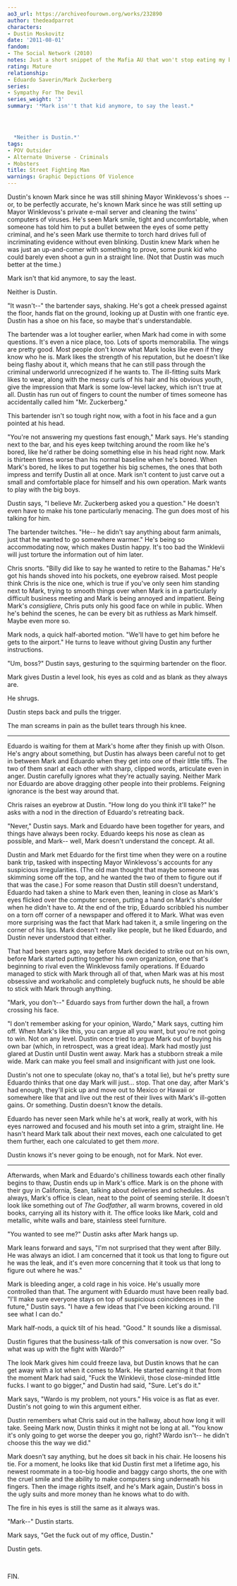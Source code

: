 ```yaml
---
ao3_url: https://archiveofourown.org/works/232890
author: thedeadparrot
characters:
- Dustin Moskovitz
date: '2011-08-01'
fandom:
- The Social Network (2010)
notes: Just a short snippet of the Mafia AU that won't stop eating my brain.
rating: Mature
relationship:
- Eduardo Saverin/Mark Zuckerberg
series:
- Sympathy For The Devil
series_weight: '3'
summary: '*Mark isn''t that kid anymore, to say the least.*




  *Neither is Dustin.*'
tags:
- POV Outsider
- Alternate Universe - Criminals
- Mobsters
title: Street Fighting Man
warnings: Graphic Depictions Of Violence
---
```


Dustin's known Mark since he was still shining Mayor Winklevoss's shoes -- or, to be perfectly accurate, he's known Mark since he was still setting up Mayor Winklevoss's private e-mail server and cleaning the twins' computers of viruses. He's seen Mark smile, tight and uncomfortable, when someone has told him to put a bullet between the eyes of some petty criminal, and he's seen Mark use thermite to torch hard drives full of incriminating evidence without even blinking. Dustin knew Mark when he was just an up-and-comer with something to prove, some punk kid who could barely even shoot a gun in a straight line. (Not that Dustin was much better at the time.)

Mark isn't that kid anymore, to say the least.

Neither is Dustin.

"It wasn't--" the bartender says, shaking. He's got a cheek pressed against the floor, hands flat on the ground, looking up at Dustin with one frantic eye. Dustin has a shoe on his face, so maybe that's understandable.

The bartender was a lot tougher earlier, when Mark had come in with some questions. It's even a nice place, too. Lots of sports memorabilia. The wings are pretty good. Most people don't know what Mark looks like even if they know who he is. Mark likes the strength of his reputation, but he doesn't like being flashy about it, which means that he can still pass through the criminal underworld unrecognized if he wants to. The ill-fitting suits Mark likes to wear, along with the messy curls of his hair and his obvious youth, give the impression that Mark is some low-level lackey, which isn't true at all. Dustin has run out of fingers to count the number of times someone has accidentally called him "Mr. Zuckerberg."

This bartender isn't so tough right now, with a foot in his face and a gun pointed at his head.

"You're not answering my questions fast enough," Mark says. He's standing next to the bar, and his eyes keep twitching around the room like he's bored, like he'd rather be doing something else in his head right now. Mark is thirteen times worse than his normal baseline when he's bored. When Mark's bored, he likes to put together his big schemes, the ones that both impress and terrify Dustin all at once. Mark isn't content to just carve out a small and comfortable place for himself and his own operation. Mark wants to play with the big boys.

Dustin says, "I believe Mr. Zuckerberg asked you a question." He doesn't even have to make his tone particularly menacing. The gun does most of his talking for him.

The bartender twitches. "He-- he didn't say anything about farm animals, just that he wanted to go somewhere warmer." He's being so accommodating now, which makes Dustin happy. It's too bad the Winklevii will just torture the information out of him later.

Chris snorts. "Billy did like to say he wanted to retire to the Bahamas." He's got his hands shoved into his pockets, one eyebrow raised. Most people think Chris is the nice one, which is true if you've only seen him standing next to Mark, trying to smooth things over when Mark is in a particularly difficult business meeting and Mark is being annoyed and impatient. Being Mark's *consigliere*, Chris puts only his good face on while in public. When he's behind the scenes, he can be every bit as ruthless as Mark himself. Maybe even more so.

Mark nods, a quick half-aborted motion. "We'll have to get him before he gets to the airport." He turns to leave without giving Dustin any further instructions.

"Um, boss?" Dustin says, gesturing to the squirming bartender on the floor.

Mark gives Dustin a level look, his eyes as cold and as blank as they always are.

He shrugs.

Dustin steps back and pulls the trigger.

The man screams in pain as the bullet tears through his knee.

---

Eduardo is waiting for them at Mark's home after they finish up with Olson. He's angry about something, but Dustin has always been careful not to get in between Mark and Eduardo when they get into one of their little tiffs. The two of them snarl at each other with sharp, clipped words, articulate even in anger. Dustin carefully ignores what they're actually saying. Neither Mark nor Eduardo are above dragging other people into their problems. Feigning ignorance is the best way around that.

Chris raises an eyebrow at Dustin. "How long do you think it'll take?" he asks with a nod in the direction of Eduardo's retreating back.

"Never," Dustin says. Mark and Eduardo have been together for years, and things have always been rocky. Eduardo keeps his nose as clean as possible, and Mark-- well, Mark doesn't understand the concept. At all.

Dustin and Mark met Eduardo for the first time when they were on a routine bank trip, tasked with inspecting Mayor Winklevoss's accounts for any suspicious irregularities. (The old man thought that maybe someone was skimming some off the top, and he wanted the two of them to figure out if that was the case.) For some reason that Dustin still doesn't understand, Eduardo had taken a shine to Mark even then, leaning in close as Mark's eyes flicked over the computer screen, putting a hand on Mark's shoulder when he didn't have to. At the end of the trip, Eduardo scribbled his number on a torn off corner of a newspaper and offered it to Mark. What was even more surprising was the fact that Mark had taken it, a smile lingering on the corner of his lips. Mark doesn't really like people, but he liked Eduardo, and Dustin never understood that either.

That had been years ago, way before Mark decided to strike out on his own, before Mark started putting together his own organization, one that's beginning to rival even the Winklevoss family operations. If Eduardo managed to stick with Mark through all of that, when Mark was at his most obsessive and workaholic and completely bugfuck nuts, he should be able to stick with Mark through anything.

"Mark, you don't--" Eduardo says from further down the hall, a frown crossing his face.

"I don't remember asking for your opinion, Wardo," Mark says, cutting him off. When Mark's like this, you can argue all you want, but you're not going to win. Not on any level. Dustin once tried to argue Mark out of buying his own bar (which, in retrospect, was a great idea). Mark had mostly just glared at Dustin until Dustin went away. Mark has a stubborn streak a mile wide. Mark can make you feel small and insignificant with just one look.

Dustin's not one to speculate (okay no, that's a total lie), but he's pretty sure Eduardo thinks that one day Mark will just... stop. That one day, after Mark's had enough, they'll pick up and move out to Mexico or Hawaii or somewhere like that and live out the rest of their lives with Mark's ill-gotten gains. Or something. Dustin doesn't know the details.

Eduardo has never seen Mark while he's at work, really at work, with his eyes narrowed and focused and his mouth set into a grim, straight line. He hasn't heard Mark talk about their next moves, each one calculated to get them further, each one calculated to get them *more*.

Dustin knows it's never going to be enough, not for Mark. Not ever.

---

Afterwards, when Mark and Eduardo's chilliness towards each other finally begins to thaw, Dustin ends up in Mark's office. Mark is on the phone with their guy in California, Sean, talking about deliveries and schedules. As always, Mark's office is clean, neat to the point of seeming sterile. It doesn't look like something out of *The Godfather*, all warm browns, covered in old books, carrying all its history with it. The office looks like Mark, cold and metallic, white walls and bare, stainless steel furniture.

"You wanted to see me?" Dustin asks after Mark hangs up.

Mark leans forward and says, "I'm not surprised that they went after Billy. He was always an idiot. I am concerned that it took us that long to figure out he was the leak, and it's even more concerning that it took us that long to figure out where he was."

Mark is bleeding anger, a cold rage in his voice. He's usually more controlled than that. The argument with Eduardo must have been really bad. "I'll make sure everyone stays on top of suspicious coincidences in the future," Dustin says. "I have a few ideas that I've been kicking around. I'll see what I can do."

Mark half-nods, a quick tilt of his head. "Good." It sounds like a dismissal.

Dustin figures that the business-talk of this conversation is now over. "So what was up with the fight with Wardo?"

The look Mark gives him could freeze lava, but Dustin knows that he can get away with a lot when it comes to Mark. He started earning it that from the moment Mark had said, "Fuck the Winklevii, those close-minded little fucks. I want to go bigger," and Dustin had said, "Sure. Let's do it."

Mark says, "Wardo is my problem, not yours." His voice is as flat as ever. Dustin's not going to win this argument either.

Dustin remembers what Chris said out in the hallway, about how long it will take. Seeing Mark now, Dustin thinks it might not be long at all. "You know it's only going to get worse the deeper you go, right? Wardo isn't-- he didn't choose this the way we did."

Mark doesn't say anything, but he does sit back in his chair. He loosens his tie. For a moment, he looks like that kid Dustin first met a lifetime ago, his newest roommate in a too-big hoodie and baggy cargo shorts, the one with the cruel smile and the ability to make computers sing underneath his fingers. Then the image rights itself, and he's Mark again, Dustin's boss in the ugly suits and more money than he knows what to do with.

The fire in his eyes is still the same as it always was.

"Mark--" Dustin starts.

Mark says, "Get the fuck out of my office, Dustin."

Dustin gets.

 

FIN.